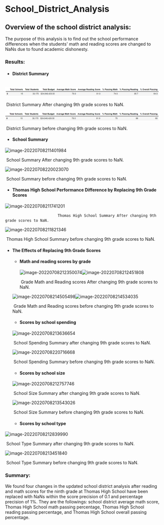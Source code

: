 # School_District_Analysis



## Overview of the school district analysis:

The purpose of this analysis is to find out the school performance differences when the students' math and reading scores are changed to NaNs due to found academic dishonesty.

### Results:

- #### District Summary

​			![image-20220708211209254](Resources/image-20220708211209254.png)

​					District Summary After changing 9th grade scores to NaN.

![image-20220708214638368](Resources/image-20220708214638368.png)

​					District Summary before changing 9th grade scores to NaN.





- #### School Summary

![image-20220708211401984](C:\Users\yunka\AppData\Roaming\Typora\typora-user-images\image-20220708211401984.png)

​							School Summary After changing 9th grade scores to NaN.



![image-20220708220023070](C:\Users\yunka\AppData\Roaming\Typora\typora-user-images\image-20220708220023070.png)

​							School Summary before changing 9th grade scores to NaN.





- #### Thomas High School Performance Difference by Replacing 9th Grade Scores

![image-20220708211741201](C:\Users\yunka\AppData\Roaming\Typora\typora-user-images\image-20220708211741201.png)

 							Thomas High School Summary After changing 9th grade scores to NaN.

![image-20220708211821346](C:\Users\yunka\AppData\Roaming\Typora\typora-user-images\image-20220708211821346.png)

​							Thomas High School Summary before changing 9th grade scores to NaN.





- #### The Effects of Replacing 9th Grade Scores

  - #### Math and reading scores by grade

    ![image-20220708212350074](C:\Users\yunka\AppData\Roaming\Typora\typora-user-images\image-20220708212350074.png)![image-20220708212451808](C:\Users\yunka\AppData\Roaming\Typora\typora-user-images\image-20220708212451808.png)

    ​											Grade Math and Reading scores After changing 9th grade scores to NaN.

    

  ![image-20220708214505498](C:\Users\yunka\AppData\Roaming\Typora\typora-user-images\image-20220708214505498.png)![image-20220708214534035](C:\Users\yunka\AppData\Roaming\Typora\typora-user-images\image-20220708214534035.png)

  ​													Grade Math and Reading scores before changing 9th grade scores to NaN.

  

  

  - #### Scores by school spending

  

  ![image-20220708213636654](C:\Users\yunka\AppData\Roaming\Typora\typora-user-images\image-20220708213636654.png)

  ​											School Spending Summary after changing 9th grade scores to NaN.

  

  ![image-20220708220716668](C:\Users\yunka\AppData\Roaming\Typora\typora-user-images\image-20220708220716668.png)

  ​											School Spending Summary before changing 9th grade scores to NaN.

  

  

  - #### Scores by school size

    

  ![image-20220708212757746](C:\Users\yunka\AppData\Roaming\Typora\typora-user-images\image-20220708212757746.png)

  ​											School Size Summary after changing 9th grade scores to NaN.

  

  ![image-20220708213543026](C:\Users\yunka\AppData\Roaming\Typora\typora-user-images\image-20220708213543026.png)

  ​												School Size Summary before changing 9th grade scores to NaN.

  

  

  - #### Scores by school type

![image-20220708212839990](C:\Users\yunka\AppData\Roaming\Typora\typora-user-images\image-20220708212839990.png)

​												School Type Summary after changing 9th grade scores to NaN.

![image-20220708213451840](C:\Users\yunka\AppData\Roaming\Typora\typora-user-images\image-20220708213451840.png)

​												School Type Summary before changing 9th grade scores to NaN.





### Summary:

We found four changes in the updated school district analysis after reading and math scores for the ninth grade at Thomas High School have been replaced with NaNs within the score precision of 0.1 and percentage precision of 1%.  They are the followings: school district average math score, Thomas High School math passing percentage,  Thomas High School reading passing percentage,  and Thomas High School overall passing percentage.

